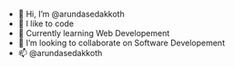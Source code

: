 - 👋 Hi, I’m @arundasedakkoth
- 👀 I like to code
- 🌱 Currently learning Web Developement
- 💞️ I’m looking to collaborate on Software Developement
- 📫 @arundasedakkoth

<!---
arundasedakkoth/arundasedakkoth is a ✨ special ✨ repository because its `README.md` (this file) appears on your GitHub profile.
You can click the Preview link to take a look at your changes.
--->
